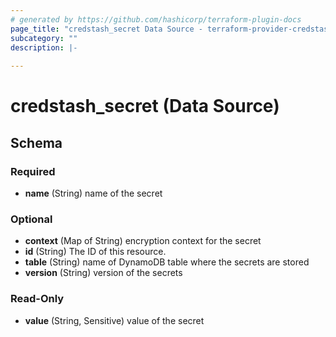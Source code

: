 ```yaml
---
# generated by https://github.com/hashicorp/terraform-plugin-docs
page_title: "credstash_secret Data Source - terraform-provider-credstash"
subcategory: ""
description: |-
  
---
```


# credstash_secret (Data Source)





<!-- schema generated by tfplugindocs -->
## Schema

### Required

- **name** (String) name of the secret

### Optional

- **context** (Map of String) encryption context for the secret
- **id** (String) The ID of this resource.
- **table** (String) name of DynamoDB table where the secrets are stored
- **version** (String) version of the secrets

### Read-Only

- **value** (String, Sensitive) value of the secret



